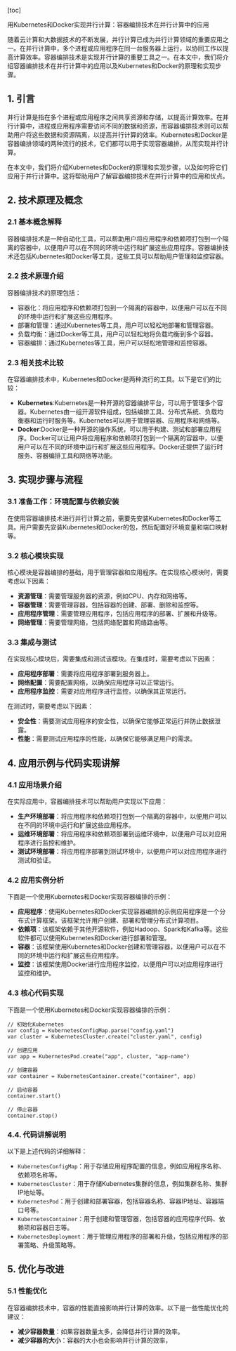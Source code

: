 
[toc]                    
                
                
用Kubernetes和Docker实现并行计算：容器编排技术在并行计算中的应用

随着云计算和大数据技术的不断发展，并行计算已成为并行计算领域的重要应用之一。在并行计算中，多个进程或应用程序在同一台服务器上运行，以协同工作以提高计算效率。容器编排技术是实现并行计算的重要工具之一。在本文中，我们将介绍容器编排技术在并行计算中的应用以及Kubernetes和Docker的原理和实现步骤。

## 1. 引言

并行计算是指在多个进程或应用程序之间共享资源和存储，以提高计算效率。在并行计算中，进程或应用程序需要访问不同的数据和资源，而容器编排技术则可以帮助用户将这些数据和资源隔离，以提高并行计算的效率。Kubernetes和Docker是容器编排领域的两种流行的技术，它们都可以用于实现容器编排，从而实现并行计算。

在本文中，我们将介绍Kubernetes和Docker的原理和实现步骤，以及如何将它们应用于并行计算中。这将帮助用户了解容器编排技术在并行计算中的应用和优点。

## 2. 技术原理及概念

### 2.1 基本概念解释

容器编排技术是一种自动化工具，可以帮助用户将应用程序和依赖项打包到一个隔离的容器中，以便用户可以在不同的环境中运行和扩展这些应用程序。容器编排技术还包括Kubernetes和Docker等工具，这些工具可以帮助用户管理和监控容器。

### 2.2 技术原理介绍

容器编排技术的原理包括：

- 容器化：将应用程序和依赖项打包到一个隔离的容器中，以便用户可以在不同的环境中运行和扩展这些应用程序。
- 部署和管理：通过Kubernetes等工具，用户可以轻松地部署和管理容器。
- 负载均衡：通过Docker等工具，用户可以轻松地将负载均衡到多个容器。
- 容器编排：通过Kubernetes等工具，用户可以轻松地管理和监控容器。

### 2.3 相关技术比较

在容器编排技术中，Kubernetes和Docker是两种流行的工具。以下是它们的比较：

- **Kubernetes**:Kubernetes是一种开源的容器编排平台，可以用于管理多个容器。Kubernetes由一组开源软件组成，包括编排工具、分布式系统、负载均衡器和运行时服务等。Kubernetes可以用于管理容器、应用程序和网络等。
- **Docker**:Docker是一种开源的操作系统，可以用于构建、测试和部署应用程序。Docker可以让用户将应用程序和依赖项打包到一个隔离的容器中，以便用户可以在不同的环境中运行和扩展这些应用程序。Docker还提供了运行时服务、容器编排工具和网络等功能。

## 3. 实现步骤与流程

### 3.1 准备工作：环境配置与依赖安装

在使用容器编排技术进行并行计算之前，需要先安装Kubernetes和Docker等工具。用户需要先安装Kubernetes和Docker的包，然后配置好环境变量和端口映射等。

### 3.2 核心模块实现

核心模块是容器编排的基础，用于管理容器和应用程序。在实现核心模块时，需要考虑以下因素：

- **资源管理**：需要管理服务器的资源，例如CPU、内存和网络等。
- **容器管理**：需要管理容器，包括容器的创建、部署、删除和监控等。
- **应用程序管理**：需要管理应用程序，包括应用程序的部署、扩展和升级等。
- **网络管理**：需要管理网络，包括网络配置和网络路由等。

### 3.3 集成与测试

在实现核心模块后，需要集成和测试该模块。在集成时，需要考虑以下因素：

- **应用程序部署**：需要将应用程序部署到服务器上。
- **网络配置**：需要配置网络，以确保应用程序可以正常运行。
- **应用程序监控**：需要对应用程序进行监控，以确保其正常运行。

在测试时，需要考虑以下因素：

- **安全性**：需要测试应用程序的安全性，以确保它能够正常运行并防止数据泄露。
- **性能**：需要测试应用程序的性能，以确保它能够满足用户的需求。

## 4. 应用示例与代码实现讲解

### 4.1 应用场景介绍

在实际应用中，容器编排技术可以帮助用户实现以下应用：

- **生产环境部署**：将应用程序和依赖项打包到一个隔离的容器中，以便用户可以在不同的环境中运行和扩展这些应用程序。
- **运维环境部署**：将应用程序和依赖项部署到运维环境中，以便用户可以对应用程序进行监控和维护。
- **测试环境部署**：将应用程序部署到测试环境中，以便用户可以对应用程序进行测试和验证。

### 4.2 应用实例分析

下面是一个使用Kubernetes和Docker实现容器编排的示例：

- **应用程序**：使用Kubernetes和Docker实现容器编排的示例应用程序是一个分布式计算框架。该框架允许用户创建、部署和管理分布式计算项目。
- **依赖项**：该框架依赖于其他开源软件，例如Hadoop、Spark和Kafka等。这些软件都可以使用Kubernetes和Docker进行部署和管理。
- **容器**：该框架使用Kubernetes和Docker创建和管理容器，以便用户可以在不同的环境中运行和扩展这些应用程序。
- **监控**：该框架使用Docker进行应用程序监控，以便用户可以对应用程序进行监控和维护。

### 4.3 核心代码实现

下面是一个使用Kubernetes和Docker实现容器编排的示例：

```
// 初始化Kubernetes
var config = KubernetesConfigMap.parse("config.yaml")
var cluster = KubernetesCluster.create("cluster.yaml", config)

// 创建应用
var app = KubernetesPod.create("app", cluster, "app-name")

// 创建容器
var container = KubernetesContainer.create("container", app)

// 启动容器
container.start()

// 停止容器
container.stop()
```

### 4.4. 代码讲解说明

以下是上述代码的详细解释：

- `KubernetesConfigMap`：用于存储应用程序配置的信息，例如应用程序名称、依赖项名称等。
- `KubernetesCluster`：用于存储Kubernetes集群的信息，例如集群名称、集群IP地址等。
- `KubernetesPod`：用于创建和部署容器，包括容器名称、容器IP地址、容器端口号等。
- `KubernetesContainer`：用于创建和管理容器，包括容器的应用程序代码、依赖项和容器日志等。
- `KubernetesDeployment`：用于管理应用程序的部署和升级，包括应用程序的部署策略、升级策略等。

## 5. 优化与改进

### 5.1 性能优化

在容器编排技术中，容器的性能直接影响并行计算的效率。以下是一些性能优化的建议：

- **减少容器数量**：如果容器数量太多，会降低并行计算的效率。
- **减少容器的大小**：容器的大小也会影响并行计算的效率，

